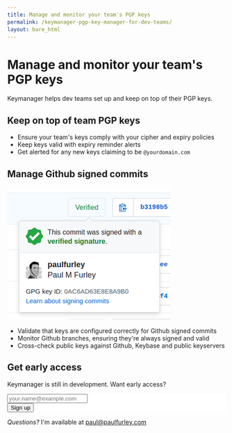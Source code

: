 ```yaml
---
title: Manage and monitor your team's PGP keys
permalink: /keymanager-pgp-key-manager-for-dev-teams/
layout: bare_html
---
```


# Manage and monitor your team's PGP keys

Keymanager helps dev teams set up and keep on top of their PGP keys.

## Keep on top of team PGP keys

- Ensure your team's keys comply with your cipher and expiry policies
- Keep keys valid with expiry reminder alerts
- Get alerted for any new keys claiming to be `@yourdomain.com`

## Manage Github signed commits

![Github verified signature](/img/github-verified-signature.png)

- Validate that keys are configured correctly for Github signed commits
- Monitor Github branches, ensuring they're always signed and valid
- Cross-check public keys against Github, Keybase and public keyservers

## Get early access

Keymanager is still in development. Want early access?

<!-- Begin MailChimp Signup Form -->
<link href="//cdn-images.mailchimp.com/embedcode/classic-10_7.css" rel="stylesheet" type="text/css">
<style type="text/css">
	#mc_embed_signup{background:#fff; clear:left; font:14px Helvetica,Arial,sans-serif; }
	/* Add your own MailChimp form style overrides in your site stylesheet or in this style block.
	   We recommend moving this block and the preceding CSS link to the HEAD of your HTML file. */
</style>
<div id="mc_embed_signup">
  <form action="//paulfurley.us10.list-manage.com/subscribe/post?u=b219f483a9bfaba5168db63b5&amp;id=34d0427f27" method="post" id="mc-embedded-subscribe-form" name="mc-embedded-subscribe-form" class="validate" target="_blank" novalidate>
      <div id="mc_embed_signup_scroll">

  <div class="mc-field-group">
    <input type="email" value="" placeholder="your.name@example.com" name="EMAIL" class="required email" id="mce-EMAIL">
  </div>

  <div id="mce-responses" class="clear">
    <div class="response" id="mce-error-response" style="display:none"></div>
    <div class="response" id="mce-success-response" style="display:none"></div>
  </div>    <!-- real people should not fill this in and expect good things - do not remove this or risk form bot signups-->
      <div style="position: absolute; left: -5000px;" aria-hidden="true"><input type="text" name="b_b219f483a9bfaba5168db63b5_34d0427f27" tabindex="-1" value=""></div>
      <div class="clear"><input type="submit" value="Sign up" name="subscribe" id="mc-embedded-subscribe" class="button"></div>
      </div>
  </form>
</div>

<!--End mc_embed_signup-->

*Questions?* I'm available at [paul@paulfurley.com][email]

[email]: mailto:paul@paulfurley.com
[gpg-guide]: /extend-pgp-key-expiry-with-gpg/

